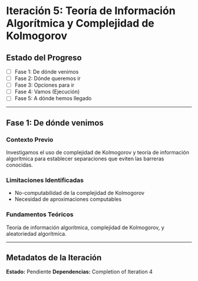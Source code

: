 # Iteración 5: Teoría de Información Algorítmica y Complejidad de Kolmogorov

## Estado del Progreso
- [ ] Fase 1: De dónde venimos
- [ ] Fase 2: Dónde queremos ir
- [ ] Fase 3: Opciones para ir
- [ ] Fase 4: Vamos (Ejecución)
- [ ] Fase 5: A dónde hemos llegado

---

## Fase 1: De dónde venimos

### Contexto Previo
Investigamos el uso de complejidad de Kolmogorov y teoría de información algorítmica para establecer separaciones que eviten las barreras conocidas.

### Limitaciones Identificadas
- No-computabilidad de la complejidad de Kolmogorov
- Necesidad de aproximaciones computables

### Fundamentos Teóricos
Teoría de información algorítmica, complejidad de Kolmogorov, y aleatoriedad algorítmica.

---

## Metadatos de la Iteración

**Estado:** Pendiente
**Dependencias:** Completion of Iteration 4
